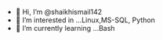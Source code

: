 - 👋 Hi, I’m @shaikhismail142
- 👀 I’m interested in ...Linux,MS-SQL, Python
- 🌱 I’m currently learning ...Bash


<!---
shaikhismail142/shaikhismail142 is a ✨ special ✨ repository because its `README.md` (this file) appears on your GitHub profile.
You can click the Preview link to take a look at your changes.
--->
